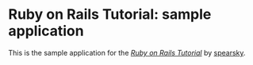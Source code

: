 # Ruby on Rails Tutorial: sample application

This is the sample application for
the [*Ruby on Rails Tutorial*](http://railstutorial.org/)
by [spearsky](http://www.facebook.com/spearsky/).
